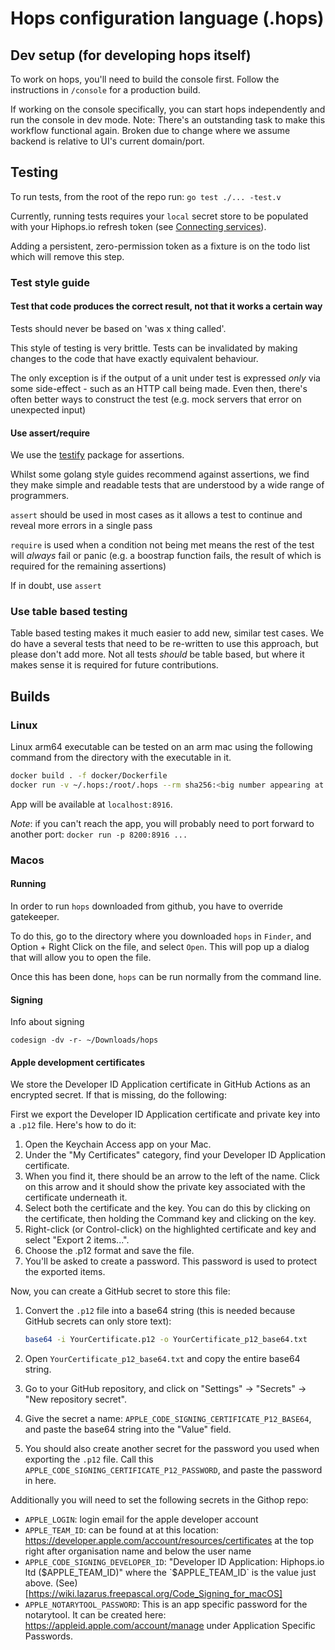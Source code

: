 # Hops configuration language (.hops)


## Dev setup (for developing hops itself)

To work on hops, you'll need to build the console first. Follow the instructions in `/console` for a production build.

If working on the console specifically, you can start hops independently and run the console in dev mode. Note: There's an outstanding task to make this workflow functional again. Broken due to change where we assume backend is relative to UI's current domain/port.


## Testing

To run tests, from the root of the repo run:
`go test ./... -test.v`

Currently, running tests requires your `local` secret store to be populated with
your Hiphops.io refresh token (see [Connecting services](#connecting-services)).

Adding a persistent, zero-permission token as a fixture is on the todo list which will remove this step.


### Test style guide

#### Test that code produces the correct result, not that it works a certain way

Tests should never be based on 'was x thing called'.

This style of testing is very brittle. Tests can be invalidated by making changes to the code that have exactly equivalent behaviour.

The only exception is if the output of a unit under test is expressed _only_ via some side-effect - such as an HTTP call being made. Even then, there's often better ways to construct the test (e.g. mock servers that error on unexpected input)

#### Use assert/require

We use the [testify](https://pkg.go.dev/github.com/stretchr/testify) package for assertions.

Whilst some golang style guides recommend against assertions, we find they make simple and readable tests that are understood by a wide range of programmers.

`assert` should be used in most cases as it allows a test to continue and reveal more errors in a single pass

`require` is used when a condition not being met means the rest of the test will _always_
fail or panic (e.g. a boostrap function fails, the result of which is required for the remaining assertions)

If in doubt, use `assert`

### Use table based testing

Table based testing makes it much easier to add new, similar test cases. We do have a several tests that need to be re-written to use this approach, but please don't add more.
Not all tests _should_ be table based, but where it makes sense it is required for future contributions.

## Builds

### Linux

Linux arm64 executable can be tested on an arm mac using the following command from the directory with the executable in it.

```bash
docker build . -f docker/Dockerfile
docker run -v ~/.hops:/root/.hops --rm sha256:<big number appearing at the end of the build> start --address=0.0.0.0:8916
```

App will be available at `localhost:8916`.

*Note*: if you can't reach the app, you will probably need to port forward to another port: `docker run -p 8200:8916 ...`

### Macos

#### Running

In order to run `hops` downloaded from github, you have to override gatekeeper.

To do this, go to the directory where you downloaded `hops` in `Finder`, and Option + Right Click on the file, and select `Open`. This will pop up a dialog that will allow you to open the file.

Once this has been done, `hops` can be run normally from the command line.

#### Signing

Info about signing

```
codesign -dv -r- ~/Downloads/hops
```

#### Apple development certificates

We store the Developer ID Application certificate in GitHub Actions as an encrypted secret. If that is missing, do the following:

First we export the Developer ID Application certificate and private key into a `.p12` file. Here's how to do it:

1. Open the Keychain Access app on your Mac.
2. Under the "My Certificates" category, find your Developer ID Application certificate.
3. When you find it, there should be an arrow to the left of the name. Click on this arrow and it should show the private key associated with the certificate underneath it.
4. Select both the certificate and the key. You can do this by clicking on the certificate, then holding the Command key and clicking on the key.
5. Right-click (or Control-click) on the highlighted certificate and key and select "Export 2 items...".
6. Choose the .p12 format and save the file.
7. You'll be asked to create a password. This password is used to protect the exported items.

Now, you can create a GitHub secret to store this file:

1. Convert the `.p12` file into a base64 string (this is needed because GitHub secrets can only store text):

   ```bash
   base64 -i YourCertificate.p12 -o YourCertificate_p12_base64.txt
   ```

2. Open `YourCertificate_p12_base64.txt` and copy the entire base64 string.

3. Go to your GitHub repository, and click on "Settings" -> "Secrets" -> "New repository secret".

4. Give the secret a name: `APPLE_CODE_SIGNING_CERTIFICATE_P12_BASE64`, and paste the base64 string into the "Value" field.

5. You should also create another secret for the password you used when exporting the `.p12` file. Call this `APPLE_CODE_SIGNING_CERTIFICATE_P12_PASSWORD`, and paste the password in here.

Additionally you will need to set the following secrets in the Githop repo:

- `APPLE_LOGIN`: login email for the apple developer account
- `APPLE_TEAM_ID`: can be found at at this location: https://developer.apple.com/account/resources/certificates at the top right after organisation name and below the user name
- `APPLE_CODE_SIGNING_DEVELOPER_ID`: "Developer ID Application: Hiphops.io ltd ($APPLE_TEAM_ID)" where the `$APPLE_TEAM_ID` is the value just above. (See)[https://wiki.lazarus.freepascal.org/Code_Signing_for_macOS]
- `APPLE_NOTARYTOOL_PASSWORD`: This is an app specific password for the notarytool. It can be created here: https://appleid.apple.com/account/manage under Application Specific Passwords.

